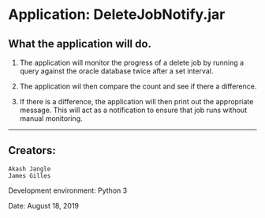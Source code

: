# Application: DeleteJobNotify.jar


## What the application will do.


1) The application will monitor the progress of a delete job by running a query against the oracle database twice after a set interval.
	
2) The application wil then compare the count and see if there a difference.

3) If there is a difference, the application will then print out the appropriate message. This will act as a notification to ensure that job runs without manual monitoring.

-------------------------------------------------------------------------------------------------------------

## Creators:
	Akash Jangle
	James Gilles

Development environment: Python 3

Date: August 18, 2019
